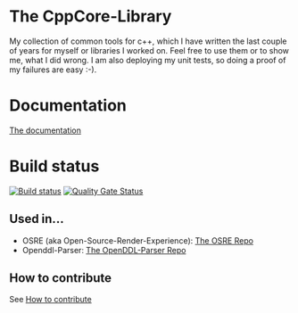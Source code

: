 # The CppCore-Library
My collection of common tools for c++, which I have written the last couple of years 
for myself or libraries I worked on.
Feel free to use them or to show me, what I did wrong. I am also deploying my unit
tests, so doing a proof of my failures are easy :-).

# Documentation
[The documentation](doc/index.md)

# Build status
[![Build status](https://github.com/kimkulling/cppcore/actions/workflows/cmake.yml/badge.svg)](https://github.com/kimkulling/cppcore/actions/workflows/cmake.yml)
[![Quality Gate Status](https://sonarcloud.io/api/project_badges/measure?project=kimkulling_cppcore&metric=alert_status)](https://sonarcloud.io/summary/new_code?id=kimkulling_cppcore)

## Used in...
* OSRE (aka Open-Source-Render-Experience): [The OSRE Repo](https://github.com/kimkulling/osre)
* Openddl-Parser: [The OpenDDL-Parser Repo](https://github.com/kimkulling/openddl-parser)

## How to contribute
See [How to contribute](CONTRIBUTING.md)
